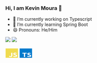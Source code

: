 ### Hi, I am Kevin Moura 👋

- 🔭 I’m currently working on Typescript
- 🌱 I’m currently learning Spring Boot
- 😄 Pronouns: He/Him

<div>
  <img height="230em" src="https://github-readme-stats.vercel.app/api/top-langs/?username=anuraghazra&layout=donut" />
  <img height="230em" src="https://github-readme-stats.vercel.app/api?username=kevinsousa&show_icons=true" />
</div>


<div style="display: inline_block"><br>
  <img align="center" height="30" width="40" src="https://raw.githubusercontent.com/devicons/devicon/master/icons/javascript/javascript-plain.svg">
  <img align="center" height="30" width="40" src="https://raw.githubusercontent.com/devicons/devicon/master/icons/typescript/typescript-plain.svg">
</div>
